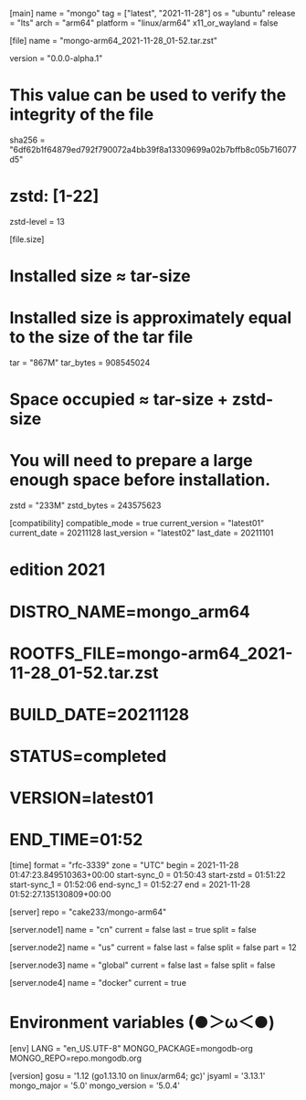 [main]
name = "mongo"
tag = ["latest", "2021-11-28"]
os = "ubuntu"
release = "lts"
arch = "arm64"
platform = "linux/arm64"
x11_or_wayland = false

[file]
name = "mongo-arm64_2021-11-28_01-52.tar.zst"

version = "0.0.0-alpha.1"

# This value can be used to verify the integrity of the file
sha256 = "6df62b1f64879ed792f790072a4bb39f8a13309699a02b7bffb8c05b716077d5"

# zstd: [1-22]
zstd-level = 13

[file.size]
# Installed size ≈ tar-size
# Installed size is approximately equal to the size of the tar file
tar = "867M"
tar_bytes = 908545024

# Space occupied ≈ tar-size + zstd-size
# You will need to prepare a large enough space before installation.
zstd = "233M"
zstd_bytes = 243575623

[compatibility]
compatible_mode = true
current_version = "latest01"
current_date = 20211128
last_version = "latest02"
last_date = 20211101
# edition 2021
# DISTRO_NAME=mongo_arm64
# ROOTFS_FILE=mongo-arm64_2021-11-28_01-52.tar.zst
# BUILD_DATE=20211128
# STATUS=completed
# VERSION=latest01
# END_TIME=01:52

[time]
format = "rfc-3339"
zone = "UTC"
begin = 2021-11-28 01:47:23.849510363+00:00
start-sync_0 = 01:50:43
start-zstd = 01:51:22
start-sync_1 = 01:52:06
end-sync_1 = 01:52:27
end = 2021-11-28 01:52:27.135130809+00:00

[server]
repo = \"cake233/mongo-arm64\"

[server.node1]
name = "cn"
current = false
last = true
split = false

[server.node2]
name = "us"
current = false
last = false
split = false
part = 12

[server.node3]
name = "global"
current = false
last = false
split = false

[server.node4]
name = "docker"
current = true

# Environment variables  (●＞ω＜●)
[env]
LANG = \"en_US.UTF-8\"
 MONGO_PACKAGE=mongodb-org
 MONGO_REPO=repo.mongodb.org

[version]
gosu = '1.12 (go1.13.10 on linux/arm64; gc)'
jsyaml = '3.13.1'
mongo_major = '5.0'
mongo_version = '5.0.4'
```
